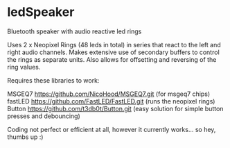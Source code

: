 # ledSpeaker
Bluetooth speaker with audio reactive led rings

Uses 2 x Neopixel Rings (48 leds in total) in series that react to the left and right audio channels.
Makes extensive use of secondary buffers to control the rings as separate units. Also allows for offsetting and reversing of the ring values.

Requires these libraries to work:

MSGEQ7 https://github.com/NicoHood/MSGEQ7.git       (for msgeq7 chips)
fastLED https://github.com/FastLED/FastLED.git      (runs the neopixel rings)
Button https://github.com/t3db0t/Button.git         (easy solution for simple button presses and debouncing)

Coding not perfect or efficient at all, however it currently works... so hey, thumbs up :) 
